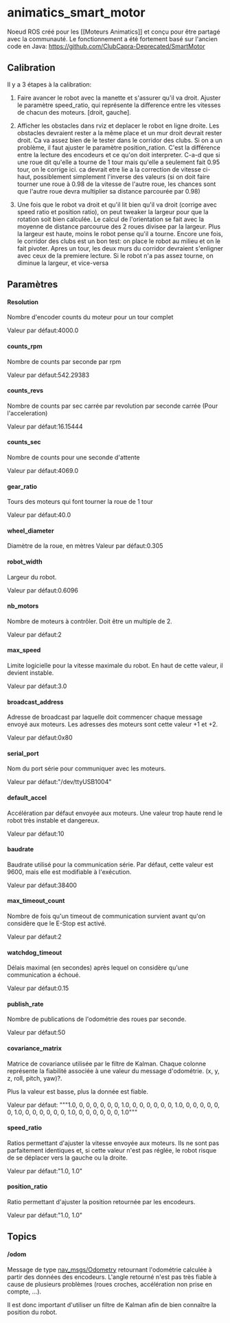 animatics_smart_motor
============
Noeud ROS créé pour les [[Moteurs Animatics]] et conçu pour être partagé avec la communauté.
Le fonctionnement a été fortement basé sur l'ancien code en Java: https://github.com/ClubCapra-Deprecated/SmartMotor

## Calibration

Il y a 3 étapes à la calibration:

1. Faire avancer le robot avec la manette et s'assurer qu'il va droit. Ajuster le paramètre speed_ratio, qui représente la difference entre les vitesses de chacun des moteurs. [droit, gauche]. 

2. Afficher les obstacles dans rviz et deplacer le robot en ligne droite. Les obstacles devraient rester a la même place et un mur droit devrait rester droit. Ca va assez bien de le tester dans le corridor des clubs. Si on a un problème, il faut ajuster le paramètre position_ration. C'est la différence entre la lecture des encodeurs et ce qu'on doit interpreter. C-a-d que si une roue dit qu'elle a tourne de 1 tour mais qu'elle a seulement fait 0.95 tour, on le corrige ici. ca devrait etre lie a la correction de vitesse ci-haut, possiblement simplement l'inverse des valeurs (si on doit faire tourner une roue à 0.98 de la vitesse de l'autre roue, les chances sont que l'autre roue devra multiplier sa distance parcourée par 0.98)

3. Une fois que le robot va droit et qu'il lit bien qu'il va droit (corrige avec speed ratio et position ratio),
on peut tweaker la largeur pour que la rotation soit bien calculée. Le calcul de l'orientation se fait avec la moyenne de distance parcourue des 2 roues divisee par la largeur. Plus la largeur est haute, moins le robot pense qu'il a tourne. Encore une fois, le corridor des clubs est un bon test: on place le robot au milieu et on le fait pivoter. Apres un tour, les deux murs du corridor devraient s'enligner avec ceux de la premiere lecture. Si le robot n'a pas assez tourne, on diminue la largeur, et vice-versa

##  Paramètres 
#### Resolution
Nombre d'encoder counts du moteur pour un tour complet

Valeur par défaut:4000.0

#### counts_rpm
Nombre de counts par seconde par rpm

Valeur par défaut:542.29383

#### counts_revs
Nombre de counts par sec carrée par revolution par seconde carrée (Pour l'acceleration)

Valeur par défaut:16.15444

#### counts_sec
Nombre de counts pour une seconde d'attente

Valeur par défaut:4069.0

#### gear_ratio
Tours des moteurs qui font tourner la roue de 1 tour

Valeur par défaut:40.0

#### wheel_diameter
Diamètre de la roue, en mètres
Valeur par défaut:0.305

#### robot_width
Largeur du robot.

Valeur par défaut:0.6096

#### nb_motors
Nombre de moteurs à contrôler. Doit être un multiple de 2.

Valeur par défaut:2

#### max_speed
Limite logicielle pour la vitesse maximale du robot. En haut de cette valeur, il devient instable.

Valeur par défaut:3.0

#### broadcast_address
Adresse de broadcast par laquelle doit commencer chaque message envoyé aux moteurs. Les adresses des moteurs sont cette valeur +1 et +2.

Valeur par défaut:0x80

#### serial_port
Nom du port série pour communiquer avec les moteurs.

Valeur par défaut:"/dev/ttyUSB1004"

#### default_accel
Accélération par défaut envoyée aux moteurs. Une valeur trop haute rend le robot très instable et dangereux.

Valeur par défaut:10

#### baudrate
Baudrate utilisé pour la communication série. Par défaut, cette valeur est 9600, mais elle est modifiable à l'exécution.

Valeur par défaut:38400

#### max_timeout_count
Nombre de fois qu'un timeout de communication survient avant qu'on considère que le E-Stop est activé.

Valeur par défaut:2

#### watchdog_timeout
Délais maximal (en secondes) après lequel on considère qu'une communication a échoué.

Valeur par défaut:0.15

#### publish_rate
Nombre de publications de l'odométrie des roues par seconde.

Valeur par défaut:50

#### covariance_matrix
Matrice de covariance utilisée par le filtre de Kalman.
Chaque colonne représente la fiabilité associée à une valeur du message d'odométrie. (x, y, z, roll, pitch, yaw)?.

Plus la valeur est basse, plus la donnée est fiable.

Valeur par défaut:
 """1.0, 0,   0,   0,   0,   0,
    0,   1.0, 0,   0,   0,   0,
    0,   0,   1.0, 0,   0,   0,
    0,   0,   0,   1.0, 0,   0,
    0,   0,   0,   0,   1.0, 0,
    0,   0,   0,   0,   0,   1.0"""

#### speed_ratio
Ratios permettant d'ajuster la vitesse envoyée aux moteurs. Ils ne sont pas parfaitement identiques et, si cette valeur n'est pas réglée, le robot risque de se déplacer vers la gauche ou la droite.

Valeur par défaut:"1.0, 1.0"

#### position_ratio
Ratio permettant d'ajuster la position retournée par les encodeurs.

Valeur par défaut:"1.0, 1.0"

##  Topics 
#### /odom
Message de type [nav_msgs/Odometry](http://docs.ros.org/api/nav_msgs/html/msg/Odometry.html) retournant l'odométrie calculée à partir des données des encodeurs. L'angle retourné n'est pas très fiable à cause de plusieurs problèmes (roues croches, accélération non prise en compte, ...).

Il est donc important d'utiliser un filtre de Kalman afin de bien connaître la position du robot.

